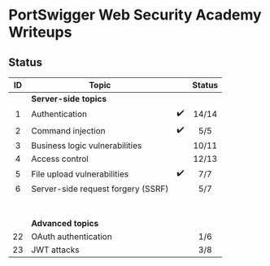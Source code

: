 # PortSwigger Web Security Academy Writeups



## Status

|  ID  | Topic                              |                    | Status |
| :--: | ---------------------------------- | :----------------: | :----: |
|      | **Server-side topics**             |                    |        |
|  1   | Authentication                     | :heavy_check_mark: | 14/14  |
|  2   | Command injection                  | :heavy_check_mark: |  5/5   |
|  3   | Business logic vulnerabilities     |                    | 10/11  |
|  4   | Access control                     |                    | 12/13  |
|  5   | File upload vulnerabilities        | :heavy_check_mark: |  7/7   |
|  6   | Server-side request forgery (SSRF) |                    |  5/7   |
|      |                                    |                    |        |
|      |                                    |                    |        |
|      |                                    |                    |        |
|      |                                    |                    |        |
|      |                                    |                    |        |
|      |                                    |                    |        |
|      |                                    |                    |        |
|      | **Advanced topics**                |                    |        |
|  22  | OAuth authentication               |                    |  1/6   |
|  23  | JWT attacks                        |                    |  3/8   |
